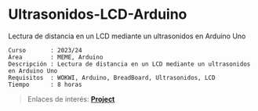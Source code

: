 # Ultrasonidos-LCD-Arduino
Lectura de distancia en un LCD mediante un ultrasonidos en Arduino Uno

```
Curso       : 2023/24
Área        : MEME, Arduino
Descripción : Lectura de distancia en un LCD mediante un ultrasonidos en Arduino Uno
Requisitos  : WOKWI, Arduino, BreadBoard, Ultrasonidos, LCD
Tiempo      : 8 horas
```
  > Enlaces de interés: [**Project**](https://wokwi.com/projects/389879969504926721)
